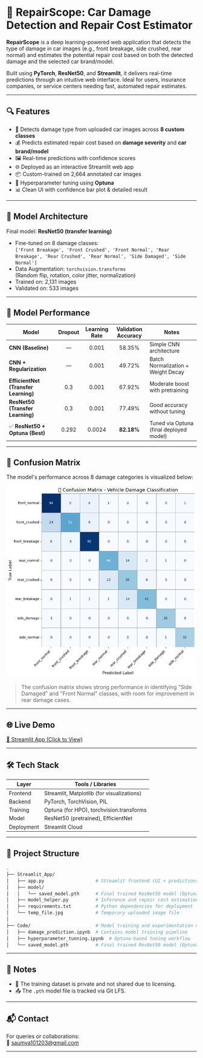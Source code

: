 # 🚗 RepairScope: Car Damage Detection and Repair Cost Estimator

**RepairScope** is a deep learning-powered web application that detects the type of damage in car images (e.g., front breakage, side crushed, rear normal) and estimates the potential repair cost based on both the detected damage and the selected car brand/model.

Built using **PyTorch**, **ResNet50**, and **Streamlit**, it delivers real-time predictions through an intuitive web interface. Ideal for users, insurance companies, or service centers needing fast, automated repair estimates.

---

## 🔍 Features

- 🔎 Detects damage type from uploaded car images across **8 custom classes**  
- 💰 Predicts estimated repair cost based on **damage severity** and **car brand/model**  
- 🖼️ Real-time predictions with confidence scores  
- 🌐 Deployed as an interactive Streamlit web app  
- 📦 Custom-trained on 2,664 annotated car images  
- 🔧 Hyperparameter tuning using **Optuna**  
- 📊 Clean UI with confidence bar plot & detailed result  

---

## 🧠 Model Architecture

Final model: **ResNet50 (transfer learning)**  
- Fine-tuned on 8 damage classes:  
  `['Front Breakage', 'Front Crushed', 'Front Normal', 'Rear Breakage', 'Rear Crushed', 'Rear Normal', 'Side Damaged', 'Side Normal']`  
- Data Augmentation: `torchvision.transforms`  
  (Random flip, rotation, color jitter, normalization)  
- Trained on: 2,131 images  
- Validated on: 533 images  

---

## 🚀 Model Performance

| Model                                 | Dropout | Learning Rate | Validation Accuracy | Notes                                  |
|--------------------------------------|:-------:|:--------------:|:-------------------:|----------------------------------------|
| **CNN (Baseline)**                   |   —     |     0.001      |       58.35%        | Simple CNN architecture                |
| **CNN + Regularization**             |   —     |     0.001      |       49.72%        | Batch Normalization + Weight Decay     |
| **EfficientNet (Transfer Learning)** |  0.3    |     0.001      |       67.92%        | Moderate boost with pretraining        |
| **ResNet50 (Transfer Learning)**     |  0.3    |     0.001      |       77.49%        | Good accuracy without tuning           |
| ✅ **ResNet50 + Optuna (Best)**      | 0.292   |     0.0024     |     **82.18%**      | Tuned via Optuna (final deployed model) |


---

## 🧪 Confusion Matrix

The model's performance across 8 damage categories is visualized below:

![Confusion Matrix](https://github.com/Saumya101203/RepairScope-Car-Damage-Detection-and-Estimated-Repair-Cost/blob/main/Code/confusion.png)

> The confusion matrix shows strong performance in identifying "Side Damaged" and "Front Normal" classes, with room for improvement in rear damage cases.

---

## 🌐 Live Demo

[🔗 Streamlit App (Click to View)](https://repairscope-car-damage-detection-and-estimated-repair-cost-pdb.streamlit.app/)  
<!-- Replace the above with your actual deployed link -->

---

## 🛠️ Tech Stack

| Layer       | Tools / Libraries                          |
|-------------|---------------------------------------------|
| Frontend    | Streamlit, Matplotlib (for visualizations) |
| Backend     | PyTorch, TorchVision, PIL                  |
| Training    | Optuna (for HPO), torchvision.transforms   |
| Model       | ResNet50 (pretrained), EfficientNet        |
| Deployment  | Streamlit Cloud                            |

---

## 📁 Project Structure

```bash
.
├── Streamlit_App/
│   ├── app.py                   # Streamlit frontend (UI + predictions)
│   ├── model/
│   │   └── saved_model.pth      # Final trained ResNet50 model (Optuna tuned)
│   ├── model_helper.py          # Inference and repair cost estimation logic
│   ├── requirements.txt         # Python dependencies for deployment
│   └── temp_file.jpg            # Temporary uploaded image file
│
├── Code/                        # Model training and experimentation notebooks
│   ├── damage_prediction.ipynb  # Contains model training pipeline
│   ├── hyperparameter_tunning.ipynb  # Optuna-based tuning workflow
│   └── saved_model.pth          # Final trained ResNet50 model (Optuna tuned)
```

---

## 📌 Notes

- 🔐 The training dataset is private and not shared due to licensing.  
- 📤 The `.pth` model file is tracked via Git LFS.  

---

## 📬 Contact

For queries or collaborations:  
📧 [saumya101203@gmail.com](mailto:saumya101203@gmail.com)

---







